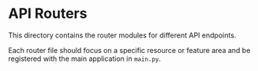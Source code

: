 # API Routers

This directory contains the router modules for different API endpoints.

Each router file should focus on a specific resource or feature area and be registered with the main application in `main.py`.
